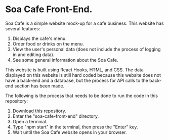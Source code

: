 # Soa Cafe Front-End.
Soa Cafe is a simple website mock-up for a cafe business. This website has several features:
  1. Displays the cafe's menu.
  2. Order food or drinks on the menu.
  3. View the user's personal data (does not include the process of logging in and editing data).
  4. See some general information about the Soa Cafe.

This website is built using React Hooks, HTML, and CSS. The data displayed on this website is still hard coded because this website does not have a back-end and a database, but the process for API calls to the back-end section has been made.

The following is the process that needs to be done to run the code in this repository:
  1. Download this repository.
  2. Enter the "soa-cafe-front-end" directory.
  3. Open a terminal.
  4. Type "npm start" in the terminal, then press the "Enter" key.
  5. Wait until the Soa Cafe website opens in your browser.
